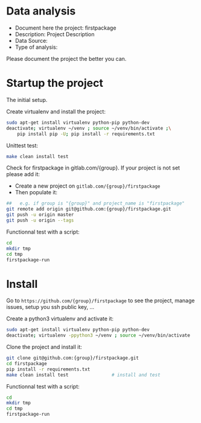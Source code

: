 # Data analysis
- Document here the project: firstpackage
- Description: Project Description
- Data Source:
- Type of analysis:

Please document the project the better you can.

# Startup the project

The initial setup.

Create virtualenv and install the project:
```bash
sudo apt-get install virtualenv python-pip python-dev
deactivate; virtualenv ~/venv ; source ~/venv/bin/activate ;\
    pip install pip -U; pip install -r requirements.txt
```

Unittest test:
```bash
make clean install test
```

Check for firstpackage in gitlab.com/{group}.
If your project is not set please add it:

- Create a new project on `gitlab.com/{group}/firstpackage`
- Then populate it:

```bash
##   e.g. if group is "{group}" and project_name is "firstpackage"
git remote add origin git@github.com:{group}/firstpackage.git
git push -u origin master
git push -u origin --tags
```

Functionnal test with a script:

```bash
cd
mkdir tmp
cd tmp
firstpackage-run
```

# Install

Go to `https://github.com/{group}/firstpackage` to see the project, manage issues,
setup you ssh public key, ...

Create a python3 virtualenv and activate it:

```bash
sudo apt-get install virtualenv python-pip python-dev
deactivate; virtualenv -ppython3 ~/venv ; source ~/venv/bin/activate
```

Clone the project and install it:

```bash
git clone git@github.com:{group}/firstpackage.git
cd firstpackage
pip install -r requirements.txt
make clean install test                # install and test
```
Functionnal test with a script:

```bash
cd
mkdir tmp
cd tmp
firstpackage-run
```
